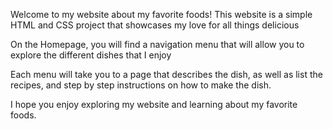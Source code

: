Welcome to my website about my favorite foods! This website is a simple HTML and CSS project that showcases my love for all things delicious

On the Homepage, you will find a navigation menu that will allow you to explore the different dishes that I enjoy

Each menu will take you to a page that describes the dish, as well as list the recipes, and step by step instructions on how to make the dish.

I hope you enjoy exploring my website and learning about my favorite foods.
